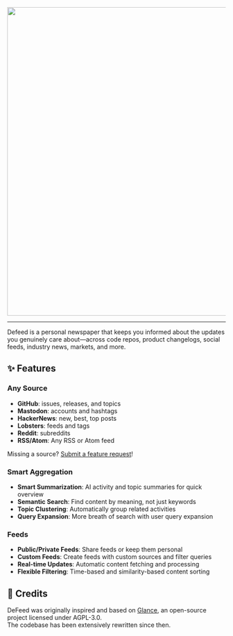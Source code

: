 <div align="center">

<img width="1511" height="711" alt="Screenshot 2025-10-06 at 14 10 19" src="https://github.com/user-attachments/assets/f322b9d8-95a1-4ff6-bead-c8f7c60225f7" />

</div>

---

Defeed is a personal newspaper that keeps you informed about the updates you genuinely care about—across code repos, product changelogs, social feeds, industry news, markets, and more. 

## ✨ Features

### **Any Source**
- **GitHub**: issues, releases, and topics
- **Mastodon**: accounts and hashtags
- **HackerNews**: new, best, top posts
- **Lobsters**: feeds and tags
- **Reddit**: subreddits
- **RSS/Atom**: Any RSS or Atom feed

Missing a source? [Submit a feature request](https://github.com/defeed/defeed/issues/new?labels=enhancement&template=feature_request.md)!

### **Smart Aggregation**
- **Smart Summarization**: AI activity and topic summaries for quick overview
- **Semantic Search**: Find content by meaning, not just keywords  
- **Topic Clustering**: Automatically group related activities
- **Query Expansion**: More breath of search with user query expansion

### **Feeds**
- **Public/Private Feeds**: Share feeds or keep them personal
- **Custom Feeds**: Create feeds with custom sources and filter queries
- **Real-time Updates**: Automatic content fetching and processing
- **Flexible Filtering**: Time-based and similarity-based content sorting


## 🙏 Credits

DeFeed was originally inspired and based on [Glance](https://github.com/glanceapp/glance), an open-source project licensed under AGPL-3.0.  
The codebase has been extensively rewritten since then.
